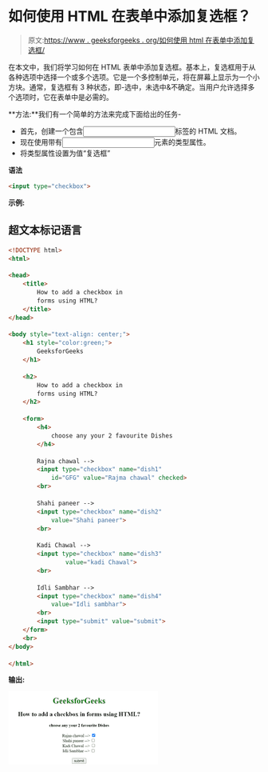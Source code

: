 # 如何使用 HTML 在表单中添加复选框？

> 原文:[https://www . geeksforgeeks . org/如何使用 html 在表单中添加复选框/](https://www.geeksforgeeks.org/how-to-add-a-checkbox-in-forms-using-html/)

在本文中，我们将学习如何在 HTML 表单中添加复选框。基本上，复选框用于从各种选项中选择一个或多个选项。它是一个多控制单元，将在屏幕上显示为一个小方块。通常，复选框有 3 种状态，即-选中，未选中&不确定。当用户允许选择多个选项时，它在表单中是必需的。

**方法:**我们有一个简单的方法来完成下面给出的任务-

*   首先，创建一个包含<input>标签的 HTML 文档。
*   现在使用带有<input>元素的类型属性。
*   将类型属性设置为值“复选框”

**语法**

```html
<input type="checkbox">
```

**示例:**

## 超文本标记语言

```html
<!DOCTYPE html>
<html>

<head>
    <title>
        How to add a checkbox in 
        forms using HTML?
    </title>
</head>

<body style="text-align: center;">
    <h1 style="color:green;">
        GeeksforGeeks
    </h1>

    <h2>
        How to add a checkbox in 
        forms using HTML?
    </h2>

    <form>
        <h4>
            choose any your 2 favourite Dishes
        </h4>

        Rajna chawal -->
        <input type="checkbox" name="dish1" 
            id="GFG" value="Rajma chawal" checked>
        <br>

        Shahi paneer -->
        <input type="checkbox" name="dish2" 
            value="Shahi paneer">
        <br>

        Kadi Chawal -->
        <input type="checkbox" name="dish3" 
                value="kadi Chawal">
        <br>

        Idli Sambhar -->
        <input type="checkbox" name="dish4" 
            value="Idli sambhar">
        <br>
        <input type="submit" value="submit">
    </form>
    <br>
</body>

</html>
```

**输出:**

![](img/f9fea2c272cdf90689c9dc10cec36402.png)